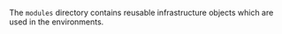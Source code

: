 The `modules` directory contains reusable infrastructure objects which are used in the environments.